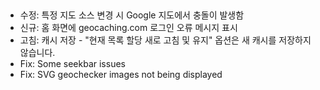 ##
- 수정: 특정 지도 소스 변경 시 Google 지도에서 충돌이 발생함
- 신규: 홈 화면에 geocaching.com 로그인 오류 메시지 표시
- 고침: 캐시 저장 - "현재 목록 할당 새로 고침 및 유지" 옵션은 새 캐시를 저장하지 않습니다.
- Fix: Some seekbar issues
- Fix: SVG geochecker images not being displayed
